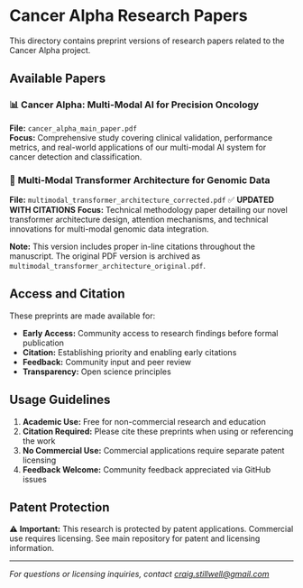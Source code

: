 # Cancer Alpha Research Papers

This directory contains preprint versions of research papers related to the Cancer Alpha project.

## Available Papers

### 📊 **Cancer Alpha: Multi-Modal AI for Precision Oncology**
**File:** `cancer_alpha_main_paper.pdf`  
**Focus:** Comprehensive study covering clinical validation, performance metrics, and real-world applications of our multi-modal AI system for cancer detection and classification.

### 🤖 **Multi-Modal Transformer Architecture for Genomic Data**
**File:** `multimodal_transformer_architecture_corrected.pdf` ✅ **UPDATED WITH CITATIONS**
**Focus:** Technical methodology paper detailing our novel transformer architecture design, attention mechanisms, and technical innovations for multi-modal genomic data integration.

**Note:** This version includes proper in-line citations throughout the manuscript. The original PDF version is archived as `multimodal_transformer_architecture_original.pdf`.

## Access and Citation

These preprints are made available for:
- **Early Access:** Community access to research findings before formal publication
- **Citation:** Establishing priority and enabling early citations
- **Feedback:** Community input and peer review
- **Transparency:** Open science principles

## Usage Guidelines

1. **Academic Use:** Free for non-commercial research and education
2. **Citation Required:** Please cite these preprints when using or referencing the work
3. **No Commercial Use:** Commercial applications require separate patent licensing
4. **Feedback Welcome:** Community feedback appreciated via GitHub issues

## Patent Protection

⚠️ **Important:** This research is protected by patent applications. Commercial use requires licensing. See main repository for patent and licensing information.

---

*For questions or licensing inquiries, contact craig.stillwell@gmail.com*
